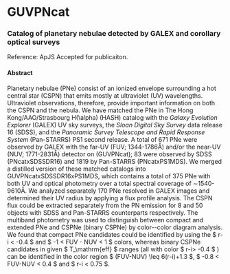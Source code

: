 # GUVPNcat

### Catalog of planetary nebulae detected by GALEX and corollary optical surveys

Reference: ApJS Accepted for publicaiton.

#### Abstract
Planetary nebulae (PNe) consist of an ionized envelope surrounding
                a hot central star (CSPN) that emits mostly at ultraviolet (UV) wavelengths.
                Ultraviolet observations, therefore, provide important information on both the CSPN and the nebula.
                We have matched the PNe in The Hong Kong/AAO/Strasbourg
                H\(\alpha\) (HASH) catalog with the <em>Galaxy Evolution Explorer</em>
                (GALEX) UV sky surveys, the <em>Sloan Digital Sky Survey</em> data
                release 16 (SDSS), and the <em>Panoramic Survey Telescope and Rapid
                    Response System</em> (Pan-STARRS) PS1 second release.
                A total of 671 PNe were observed by GALEX with the far-UV
                (FUV; 1344-1786Å) and/or the near-UV (NUV; 1771-2831Å)
                detector on (GUVPNcat); 83 were observed by SDSS (PNcatxSDSSDR16)
                and 1819 by Pan-STARRS (PNcatxPS1MDS). We merged a distilled version of these matched catalogs into
                GUVPNcatxSDSSDR16xPS1MDS, which contains a total of 375 PNe with
                both UV and optical photometry over a total spectral coverage of $\sim$1540-9610Å.
                We analyzed separately 170 PNe resolved in GALEX images and
                determined their UV radius by applying a flux profile analysis.
                The CSPN flux could be extracted separately from the PN emission
                for 8 and 50 objects with SDSS and Pan-STARRS counterparts respectively.
                The multiband photometry was used to distinguish between
                compact and extended PNe and CSPNe (binary CSPNe) by
                color--color diagram analysis. We found that compact PNe candidates
                could be identified by using the $ r-i < -0.4 $ and $ -1 < FUV - NUV < 1 $ colors, whereas binary
                    CSPNe candidates in given $ T_\mathrm{eff} $ ranges (all with color $ r-i> -0.4 $ ) can be
                    identified in
                    the
                    color region $ (FUV-NUV) \leq 6(r-i)+1.3 $, $ -0.8 < FUV-NUV < 0.4 $ and $ r-i < 0.75 $.